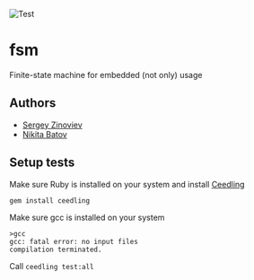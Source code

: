 ![Test](https://github.com/github/docs/actions/workflows/test.yml/badge.svg)

# fsm
Finite-state machine for embedded (not only) usage

## Authors
* [Sergey Zinoviev](https://github.com/SVZinoviev)
* [Nikita Batov](https://github.com/Batov)

## Setup tests
Make sure Ruby is installed on your system and install [Ceedling](https://github.com/ThrowTheSwitch/Ceedling)
```
gem install ceedling
```

Make sure gcc is installed on your system
```
>gcc
gcc: fatal error: no input files
compilation terminated.
```

Call `ceedling test:all`

